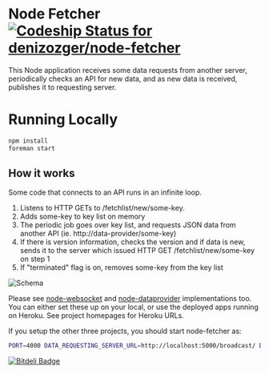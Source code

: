 # Node Fetcher [ ![Codeship Status for denizozger/node-fetcher](https://www.codeship.io/projects/09cdfe10-2e0f-0131-709f-26f2c1e2a692/status?branch=master)](https://www.codeship.io/projects/9380)

This Node application receives some data requests from another server, periodically checks an API for new data, and as new data is received, publishes it to requesting server.

# Running Locally

``` bash
npm install
foreman start
```

## How it works

Some code that connects to an API runs in an infinite loop.

1. Listens to HTTP GETs to /fetchlist/new/some-key.
2. Adds some-key to key list on memory
3. The periodic job goes over key list, and requests JSON data from another API (ie. http://data-provider/some-key)
4. If there is version information, checks the version and if data is new, sends it to the server which issued HTTP GET /fetchlist/new/some-key on step 1
5. If "terminated" flag is on, removes some-key from the key list

![Schema](http://i39.tinypic.com/2hnrght.png)

Please see [node-websocket](https://github.com/denizozger/node-websocket) and [node-dataprovider](https://github.com/denizozger/node-dataprovider) implementations too. You can either set these up on your local, or use the deployed apps running on Heroku. See project homepages for Heroku URLs.

If you setup the other three projects, you should start node-fetcher as:

``` bash
PORT=4000 DATA_REQUESTING_SERVER_URL=http://localhost:5000/broadcast/ DATA_PROVIDER_HOST=localhost DATA_PROVIDER_PORT=3000 foreman start
```

[![Bitdeli Badge](https://d2weczhvl823v0.cloudfront.net/denizozger/node-fetcher/trend.png)](https://bitdeli.com/free "Bitdeli Badge")

